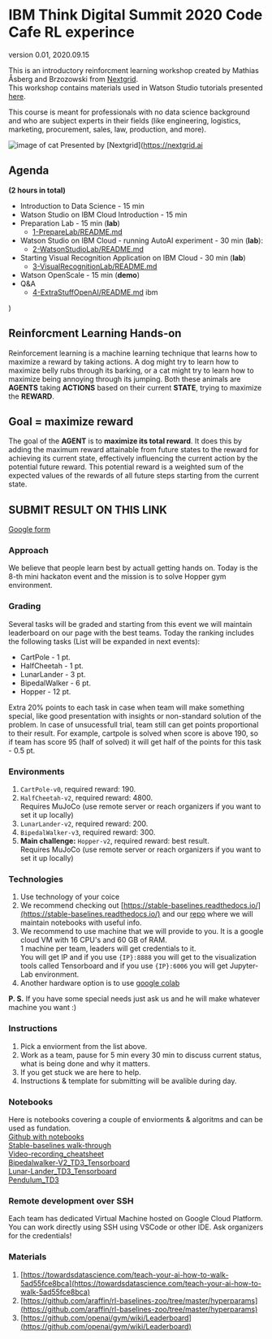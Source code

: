 # IBM Think Digital Summit 2020 Code Cafe RL experince

version 0.01, 2020.09.15

This is an introductory reinforcment learning workshop created by Mathias Åsberg and Brzozowski from [Nextgrid](https://nextgrid.ai).  
This workshop contains materials used in Watson Studio tutorials presented [here](https://www.ibm.com/cloud/garage/dte/tutorial/ibmr-watson-studio-mldl-made-easy).

This course is meant for professionals with no data science background and who are subject experts in their fields (like engineering, logistics, marketing, procurement, sales, law, production, and more).

![image of cat](https://nextgrid.ai/wp-content/uploads/2020/06/01_Think_Gray_1400x1400.jpg "Think")
Presented by [Nextgrid](https://nextgrid.ai

## Agenda

**(2 hours in total)**

- Introduction to Data Science - 15 min
- Watson Studio on IBM Cloud Introduction - 15 min
- Preparation Lab - 15 min (**lab**)
  - [1-PrepareLab/README.md](1-PrepareLab/README.md)
- Watson Studio on IBM Cloud - running AutoAI experiment - 30 min (**lab**):
  - [2-WatsonStudioLab/README.md](2-WatsonStudioLab/README.md)
- Starting Visual Recognition Application on IBM Cloud - 30 min (**lab**)
  - [3-VisualRecognitionLab/README.md](3-VisualRecognitionLab/README.md)
- Watson OpenScale - 15 min (**demo**)
- Q&A
  - [4-ExtraStuffOpenAI/README.md](4-ExtraStuffOpenAI/README.md) ibm

)

## Reinforcment Learning Hands-on

Reinforcement learning is a machine learning technique that learns how to maximize a reward by taking actions. A dog might try to learn how to maximize belly rubs through its barking, or a cat might try to learn how to maximize being annoying through its jumping. Both these animals are **AGENTS** taking **ACTIONS** based on their current **STATE**, trying to maximize the **REWARD**.

## Goal = maximize reward

The goal of the **AGENT** is to **maximize its total reward**. It does this by adding the maximum reward attainable from future states to the reward for achieving its current state, effectively influencing the current action by the potential future reward. This potential reward is a weighted sum of the expected values of the rewards of all future steps starting from the current state.

## SUBMIT RESULT ON THIS LINK

[Google form](https://docs.google.com/forms/d/1ugf0AQbjQHyv_t04F5NynRFKKVdbic__GGveinDgTMg/edit)

### Approach

We believe that people learn best by actuall getting hands on. Today is the 8-th mini hackaton event and the mission is to solve Hopper gym environment.

### Grading

Several tasks will be graded and starting from this event we will maintain leaderboard on our page with the best teams.
Today the ranking includes the following tasks (List will be expanded in next events):

- CartPole - 1 pt.
- HalfCheetah - 1 pt.
- LunarLander - 3 pt.
- BipedalWalker - 6 pt.
- Hopper - 12 pt.

Extra 20% points to each task in case when team will make something special, like good presentation with insights or non-standard solution of the problem.
In case of unsucessfull trial, team still can get points proportional to their result.
For example, cartpole is solved when score is above 190, so if team has score 95 (half of solved) it will get half of the points for this task - 0.5 pt.

### Environments

1. `CartPole-v0`, required reward: 190.
2. `HalfCheetah-v2`, required reward: 4800.  
   Requires MuJoCo (use remote server or reach organizers if you want to set it up locally)
3. `LunarLander-v2`, required reward: 200.
4. `BipedalWalker-v3`, required reward: 300.
5. **Main challenge:** `Hopper-v2`, required reward: best result.  
   Requires MuJoCo (use remote server or reach organizers if you want to set it up locally)

### Technologies

1. Use technology of your coice
2. We recommend checking out [https://stable-baselines.readthedocs.io/](https://stable-baselines.readthedocs.io/) and our [repo](https://github.com/nextgrid/notebooks) where we will maintain notebooks with useful info.
3. We recommend to use machine that we will provide to you. It is a google cloud VM with 16 CPU's and 60 GB of RAM.  
   1 machine per team, leaders will get credentials to it.  
   You will get IP and if you use `{IP}:8888` you will get to the visualization tools called Tensorboard and if you use `{IP}:6006` you will get Jupyter-Lab environment.
4. Another hardware option is to use [google colab](https://colab.research.google.com/)

**P. S.** If you have some special needs just ask us and he will make whatever machine you want :)

### Instructions

1. Pick a enviorment from the list above.
2. Work as a team, pause for 5 min every 30 min to discuss current status, what is being done and why it matters.
3. If you get stuck we are here to help.
4. Instructions & template for submitting will be avalible during day.

### Notebooks

Here is notebooks covering a couple of enviorments & algoritms and can be used as fundation.  
 [Github with notebooks](https://github.com/nextgrid/notebooks)  
 [Stable-baselines walk-through](https://colab.research.google.com/drive/1vuBn_JJV9Xyd4O_RpCMqk8Iv_ua9Zq_N)  
 [Video-recording_cheatsheet](https://colab.research.google.com/drive/1i48t8xkoTKYO4gcR4Sn8T7bGxBy0T4OH)  
 [Bipedalwalker-V2_TD3_Tensorboard](https://colab.research.google.com/drive/1Zyn9Q_Gf3KnVIhdl9t2ond5IjJNaTriL)  
 [Lunar-Lander_TD3_Tensorboard](https://colab.research.google.com/drive/1_ZndTOt88TuXG2imZLb3ylU2C3nH9T-i)  
 [Pendulum_TD3](https://colab.research.google.com/drive/1_UhnDQE8NgSYGpUEAj0xgYI8Qvh7a6HK)

### Remote development over SSH

Each team has dedicated Virtual Machine hosted on Google Cloud Platform. You can work directly using SSH using VSCode or other IDE.
Ask organizers for the credentials!

### Materials

1. [https://towardsdatascience.com/teach-your-ai-how-to-walk-5ad55fce8bca](https://towardsdatascience.com/teach-your-ai-how-to-walk-5ad55fce8bca)
2. [https://github.com/araffin/rl-baselines-zoo/tree/master/hyperparams](https://github.com/araffin/rl-baselines-zoo/tree/master/hyperparams)
3. [https://github.com/openai/gym/wiki/Leaderboard](https://github.com/openai/gym/wiki/Leaderboard)
